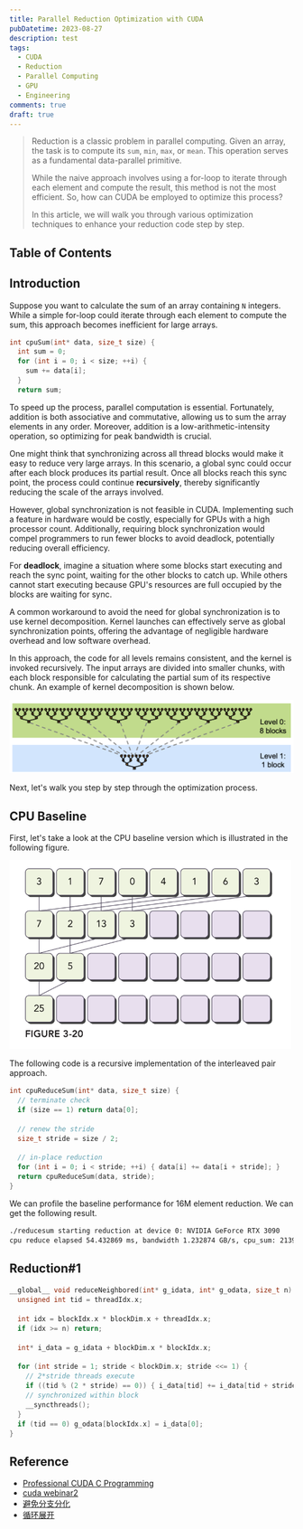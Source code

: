 ```yaml
---
title: Parallel Reduction Optimization with CUDA
pubDatetime: 2023-08-27
description: test
tags:
  - CUDA
  - Reduction
  - Parallel Computing
  - GPU
  - Engineering
comments: true
draft: true
---
```


> Reduction is a classic problem in parallel computing. Given an array, the task is to compute its `sum`, `min`, `max`, or `mean`. This operation serves as a fundamental data-parallel primitive.
>
> While the naive approach involves using a for-loop to iterate through each element and compute the result, this method is not the most efficient. So, how can CUDA be employed to optimize this process?
>
> In this article, we will walk you through various optimization techniques to enhance your reduction code step by step.

## Table of Contents

## Introduction

Suppose you want to calculate the sum of an array containing `N` integers. While a simple for-loop could iterate through each element to compute the sum, this approach becomes inefficient for large arrays.

```c
int cpuSum(int* data, size_t size) {
  int sum = 0;
  for (int i = 0; i < size; ++i) {
    sum += data[i];
  }
  return sum;
```

To speed up the process, parallel computation is essential. Fortunately, addition is both associative and commutative, allowing us to sum the array elements in any order. Moreover, addition is a low-arithmetic-intensity operation, so optimizing for peak bandwidth is crucial.

One might think that synchronizing across all thread blocks would make it easy to reduce very large arrays.
In this scenario, a global sync could occur after each block produces its partial result. Once all blocks reach this sync point, the process could continue **recursively**, thereby significantly reducing the scale of the arrays involved.

However, global synchronization is not feasible in CUDA. Implementing such a feature in hardware would be costly, especially for GPUs with a high processor count. Additionally, requiring block synchronization would compel programmers to run fewer blocks to avoid deadlock, potentially reducing overall efficiency.

For **deadlock**, imagine a situation where some blocks start executing and reach the sync point, waiting for the other blocks to catch up. While others cannot start executing because GPU's resources are full occupied by the blocks are waiting for sync.

A common workaround to avoid the need for global synchronization is to use kernel decomposition. Kernel launches can effectively serve as global synchronization points, offering the advantage of negligible hardware overhead and low software overhead.

In this approach, the code for all levels remains consistent, and the kernel is invoked recursively. The input arrays are divided into smaller chunks, with each block responsible for calculating the partial sum of its respective chunk.
An example of kernel decomposition is shown below.

<img src="/public/assets/cuda-reduce/kernel_decompose.png" width=600>

Next, let's walk you step by step through the optimization process.

## CPU Baseline

First, let's take a look at the CPU baseline version which is illustrated in the following figure.

<img src="./cpu_recursive.png" width=500>

The following code is a recursive implementation of the interleaved pair approach.

```c
int cpuReduceSum(int* data, size_t size) {
  // terminate check
  if (size == 1) return data[0];

  // renew the stride
  size_t stride = size / 2;

  // in-place reduction
  for (int i = 0; i < stride; ++i) { data[i] += data[i + stride]; }
  return cpuReduceSum(data, stride);
}
```

We can profile the baseline performance for 16M element reduction. We can get the following result.

```bash
./reducesum starting reduction at device 0: NVIDIA GeForce RTX 3090     with array size 16777216    grid 32768 block 512
cpu reduce elapsed 54.432869 ms, bandwidth 1.232874 GB/s, cpu_sum: 2139353471
```

## Reduction#1

```c
__global__ void reduceNeighbored(int* g_idata, int* g_odata, size_t n) {
  unsigned int tid = threadIdx.x;

  int idx = blockIdx.x * blockDim.x + threadIdx.x;
  if (idx >= n) return;

  int* i_data = g_idata + blockDim.x * blockIdx.x;

  for (int stride = 1; stride < blockDim.x; stride <<= 1) {
    // 2*stride threads execute
    if ((tid % (2 * stride) == 0)) { i_data[tid] += i_data[tid + stride]; }
    // synchronized within block
    __syncthreads();
  }
  if (tid == 0) g_odata[blockIdx.x] = i_data[0];
}
```

## Reference

- [Professional CUDA C Programming](https://www.amazon.com/Professional-CUDA-Programming-John-Cheng/dp/1118739329)
- [cuda webinar2](https://developer.download.nvidia.cn/assets/cuda/files/reduction.pdf)
- [避免分支分化](https://face2ai.com/CUDA-F-3-4-%E9%81%BF%E5%85%8D%E5%88%86%E6%94%AF%E5%88%86%E5%8C%96/)
- [循环展开](https://face2ai.com/CUDA-F-3-5-%E5%B1%95%E5%BC%80%E5%BE%AA%E7%8E%AF/)
